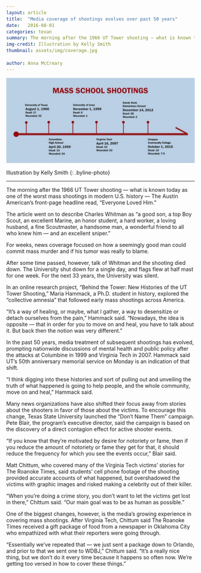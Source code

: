 ```yaml
---
layout: article
title:  "Media coverage of shootings evolves over past 50 years"
date:   2016-08-01
categories: texan
summary: The morning after the 1966 UT Tower shooting — what is known today as one of the worst mass shootings in modern U.S. history — The Austin American’s front-page headline read, “'Everyone’ Loved Him.”
img-credit: Illustration by Kelly Smith
thumbnail: assets/img/coverage.jpg

author: Anna McCreary
---
```

![Infographic on School Shootings](assets/img/coverage.jpg)

Illustration by Kelly Smith
{: .byline-photo}

<hr>

The morning after the 1966 UT Tower shooting — what is known today as one of the worst mass shootings in modern U.S. history — The Austin American’s front-page headline read, “Everyone Loved Him.”

The article went on to describe Charles Whitman as “a good son, a top Boy Scout, an excellent Marine, an honor student, a hard worker, a loving husband, a fine Scoutmaster, a handsome man, a wonderful friend to all who knew him — and an excellent sniper.”
 
For weeks, news coverage focused on how a seemingly good man could commit mass murder and if his tumor was really to blame. 
 
After some time passed, however, talk of Whitman and the shooting died down. The University shut down for a single day, and flags flew at half mast for one week. For the next 33 years, the University was silent. 

In an online research project, “Behind the Tower: New Histories of the UT Tower Shooting,” Maria Hammack, a Ph.D. student in history, explored the “collective amnesia” that followed early mass shootings across America. 

“It’s a way of healing, or maybe, what I gather, a way to desensitize or detach ourselves from the pain,” Hammack said. “Nowadays, the idea is opposite — that in order for you to move on and heal, you have to talk about it. But back then the notion was very different.” 

In the past 50 years, media treatment of subsequent shootings has evolved, prompting nationwide discussions of mental health and public policy after the attacks at Columbine in 1999 and Virginia Tech in 2007. Hammack said UT’s 50th anniversary memorial service on Monday is an indication of that shift.

“I think digging into these histories and sort of pulling out and unveiling the truth of what happened is going to help people, and the whole community, move on and heal,” Hammack said.

Many news organizations have also shifted their focus away from stories about the shooters in favor of those about the victims. To encourage this change, Texas State University launched the “Don’t Name Them” campaign. Pete Blair, the program’s executive director, said the campaign is based on the discovery of a direct contagion effect for active shooter events.

“If you know that they’re motivated by desire for notoriety or fame, then if you reduce the amount of notoriety or fame they get for that, it should reduce the frequency for which you see the events occur,” Blair said. 

Matt Chittum, who covered many of the Virginia Tech victims’ stories for The Roanoke Times, said students’ cell phone footage of the shooting provided accurate accounts of what happened, but overshadowed the victims with graphic images and risked making a celebrity out of their killer.

“When you’re doing a crime story, you don’t want to let the victims get lost in there,” Chittum said. “Our main goal was to be as human as possible.” 

One of the biggest changes, however, is the media’s growing experience in covering mass shootings. After Virginia Tech, Chittum said The Roanoke Times received a gift package of food from a newspaper in Oklahoma City who empathized with what their reporters were going through.

“Essentially we’ve repeated that — we just sent a package down to Orlando, and prior to that we sent one to WDBJ,” Chittum said. “It’s a really nice thing, but we don’t do it every time because it happens so often now. We’re getting too versed in how to cover these things.”  
